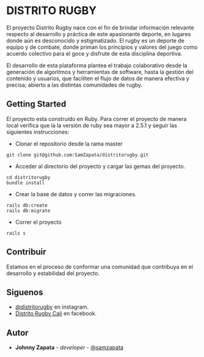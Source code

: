 # **DISTRITO RUGBY**

El proyecto Distrito Rugby nace con el fin de brindar información relevante respecto al desarrollo y práctica de este apasionante deporte, en lugares donde aún es desconocido y estigmatizado. El rugby es un deporte de equipo y de combate, donde priman los principios y valores del juego como acuerdo colectivo para el goce y disfrute de esta disciplina deportiva.

El desarrollo de esta plataforma plantea el trabajo colaborativo desde la generación de algoritmos y herramientas de software, hasta la gestión del contenido y usuarios, que faciliten el flujo de datos de manera efectiva y precisa; abierto a las distintas comunidades de rugby.

## Getting Started
El proyecto esta construido en Ruby. Para correr el proyecto de manera local verifica que la la versión de ruby sea mayor a 2.5.1 y seguir las siguientes instrucciones:

* Clonar el repositorio desde la rama master
```
git clone git@github.com:SamZapata/distritorugby.git
```
* Acceder al directorio del proyecto y cargar las gemas del proyecto.
```
cd distritorugby
bundle install
```
* Crear la base de datos y correr las migraciones.
```
rails db:create
rails db:migrate
```
* Correr el proyecto
```
rails s
```

## Contribuir
Estamos en el proceso de conformar una comunidad que contribuya en el desarrollo y estabilidad del proyecto.

## Siguenos
* [@distritorugby](https://www.instagram.com/distritorugby) en instagram.
* [Distrito Rugby Cali](https://www.facebook.com/distritorugbycali/) en facebook.

## Autor
* **Johnny Zapata** - *developer* - [@samzapata](https://github.com/SamZapata)
